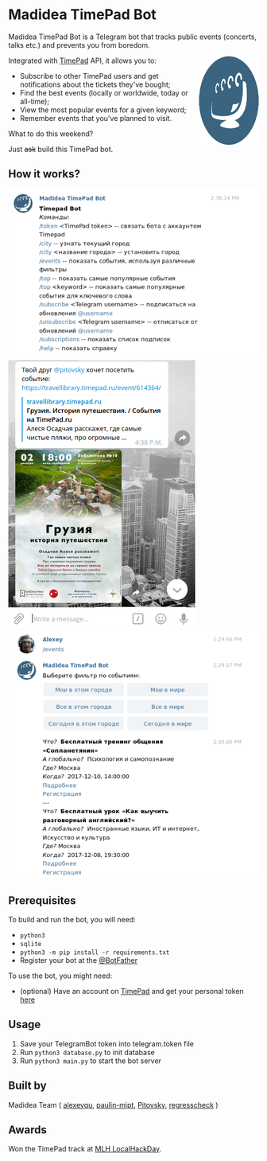 # Madidea TimePad Bot

Madidea TimePad Bot is a Telegram bot that tracks public events (concerts, talks etc.) and prevents you from boredom.

<img align="right" width="120" height="178" alt="TimePad logo" src="https://github.com/timepad/logo/blob/master/svg/mini-logo-timepad-with-background-2.svg">
     
Integrated with [TimePad](https://welcome.timepad.ru/) API, it allows you to:

* Subscribe to other TimePad users and get notifications about the tickets they've bought;
* Find the best events (locally or worldwide, today or all-time);
* View the most popular events for a given keyword;
* Remember events that you've planned to visit.

What to do this weekend?

Just ~~ask~~ build this TimePad bot.

## How it works?

<img src="./img/help.png">

<img src="./img/subscribed.png">

<img src="./img/events.png">

## Prerequisites

To build and run the bot, you will need:

* ```python3```
* ```sqlite```
* ```python3 -m pip install -r requirements.txt```
* Register your bot at the [@BotFather](https://web.telegram.org/#/im?p=@BotFather)

To use the bot, you might need:

* (optional) Have an account on [TimePad](https://welcome.timepad.ru/) and get your personal token [here](http://dev.timepad.ru/api/oauth/)

## Usage 

1. Save your TelegramBot token into telegram.token file
2. Run ```python3 database.py``` to init database
3. Run ```python3 main.py``` to start the bot server

## Built by

Madidea Team ( [alexeyqu](https://github.com/alexeyqu), [paulin-mipt](https://github.com/paulin-mipt), [Pitovsky](https://github.com/Pitovsky), [regresscheck](https://github.com/regresscheck) )

## Awards

Won the TimePad track at [MLH LocalHackDay](https://hackday.mlh.io/HSE).

